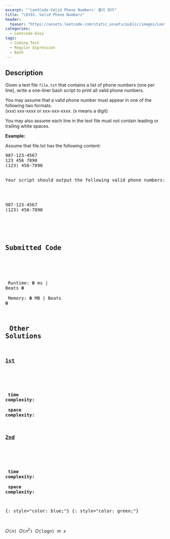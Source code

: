 ```yaml
---
excerpt: "'LeetCode-Valid Phone Numbers' 풀이 정리"
title: "\0193. Valid Phone Numbers"
header:
  teaser: "https://assets.leetcode.com/static_assets/public/images/LeetCode_Sharing.png"
categories:
  - Leetcode-Easy
tags:
  - Coding Test
  - Regular Expression
  - Bash
---
```


## <i class="fa-solid fa-file-lines"></i> Description

Given a text file `file.txt` that contains a list of phone numbers (one per line), write a one-liner bash script to print all valid phone numbers.

You may assume that a valid phone number must appear in one of the following two formats:   
(xxx) xxx-xxxx or xxx-xxx-xxxx. (x means a digit)

You may also assume each line in the text file must not contain leading or trailing white spaces.

**Example:**

Assume that file.txt has the following content:

<pre>
987-123-4567
123 456 7890
(123) 456-7890
<pre>

Your script should output the following valid phone numbers:
<br>

<pre>
987-123-4567
(123) 456-7890
</pre>

## <i class="fa-solid fa-cloud-arrow-up"></i> Submitted Code

```bash

```
<i class="fa-solid fa-clock"></i> Runtime: **0** ms \| Beats **0**    
<i class="fa-solid fa-memory"></i> Memory: **0** MB \| Beats **0**


## <i class="fa-solid fa-flask"></i> Other Solutions

### <a href="" target="_blank">1st</a>

```python

```
<i class="fa-solid fa-clock"></i> **time complexity:**     
<i class="fa-solid fa-memory"></i> **space complexity:**            

### <a href="" target="_blank">2nd</a>

```python

```
<i class="fa-solid fa-clock"></i> **time complexity:**             
<i class="fa-solid fa-memory"></i> **space complexity:**     



{: style="color: blue;"}
{: style="color: green;"}

𝑂(𝑛)
𝑂(𝑛<sup>2</sup>)
𝑂(log𝑛)
𝑚
𝑥